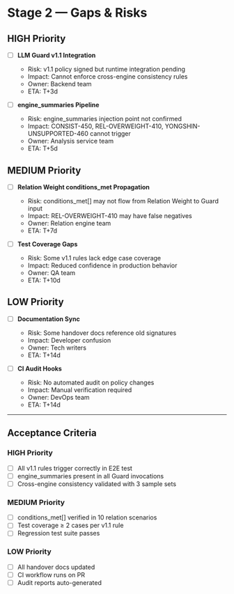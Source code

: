 # Stage 2 — Gaps & Risks

## HIGH Priority

- [ ] **LLM Guard v1.1 Integration**
  - Risk: v1.1 policy signed but runtime integration pending
  - Impact: Cannot enforce cross-engine consistency rules
  - Owner: Backend team
  - ETA: T+3d

- [ ] **engine_summaries Pipeline**
  - Risk: engine_summaries injection point not confirmed
  - Impact: CONSIST-450, REL-OVERWEIGHT-410, YONGSHIN-UNSUPPORTED-460 cannot trigger
  - Owner: Analysis service team
  - ETA: T+5d

## MEDIUM Priority

- [ ] **Relation Weight conditions_met Propagation**
  - Risk: conditions_met[] may not flow from Relation Weight to Guard input
  - Impact: REL-OVERWEIGHT-410 may have false negatives
  - Owner: Relation engine team
  - ETA: T+7d

- [ ] **Test Coverage Gaps**
  - Risk: Some v1.1 rules lack edge case coverage
  - Impact: Reduced confidence in production behavior
  - Owner: QA team
  - ETA: T+10d

## LOW Priority

- [ ] **Documentation Sync**
  - Risk: Some handover docs reference old signatures
  - Impact: Developer confusion
  - Owner: Tech writers
  - ETA: T+14d

- [ ] **CI Audit Hooks**
  - Risk: No automated audit on policy changes
  - Impact: Manual verification required
  - Owner: DevOps team
  - ETA: T+14d

---

## Acceptance Criteria

### HIGH Priority
- [ ] All v1.1 rules trigger correctly in E2E test
- [ ] engine_summaries present in all Guard invocations
- [ ] Cross-engine consistency validated with 3 sample sets

### MEDIUM Priority
- [ ] conditions_met[] verified in 10 relation scenarios
- [ ] Test coverage ≥ 2 cases per v1.1 rule
- [ ] Regression test suite passes

### LOW Priority
- [ ] All handover docs updated
- [ ] CI workflow runs on PR
- [ ] Audit reports auto-generated
